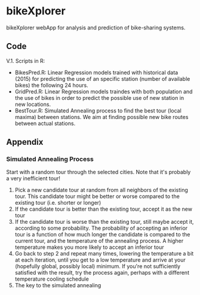 # bikeXplorer #
bikeXplorer webApp for analysis and prediction of bike-sharing systems.


## Code 
V.1. Scripts in R:
  
* BikesPred.R: Linear Regression models trained with historical data (2015) for predicting the use of an specific station (number of available bikes) the following 24 hours.
* GridPred.R: Linear Regression models traindes with both population and the use of bikes in order to predict the possible use of new station in new locations.
* BestTour.R: Simulated Annealing process to find the best tour (local maxima) between stations. We aim at finding possible new bike routes between actual stations.

## Appendix 

### Simulated Annealing Process
  
Start with a random tour through the selected cities. Note that it's probably a very inefficient tour!

1. Pick a new candidate tour at random from all neighbors of the existing tour. This candidate tour might be better or worse compared to the existing tour (i.e. shorter or longer)
2. If the candidate tour is better than the existing tour, accept it as the new tour
3. If the candidate tour is worse than the existing tour, still maybe accept it, according to some probability. The probability of accepting an inferior tour is a function of how much longer the candidate is compared to the current tour, and the temperature of the annealing process. A higher temperature makes you more likely to accept an inferior tour
4. Go back to step 2 and repeat many times, lowering the temperature a bit at each iteration, until you get to a low temperature and arrive at your (hopefully global, possibly local) minimum. If you're not sufficiently satisfied with the result, try the process again, perhaps with a different temperature cooling schedule
5. The key to the simulated annealing 
    
